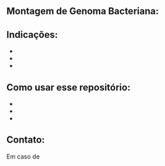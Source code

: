 **Montagem de Genoma Bacteriana**:
-


Indicações:
-
-
-
-

Como usar esse repositório:
-
-
-
-


Contato:
- 
Em caso de 


